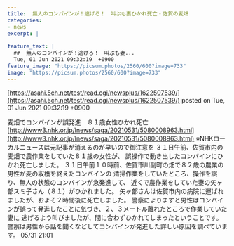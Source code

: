 ```yaml
---
title:  無人のコンバインが！逃げろ！　叫ぶも妻ひかれ死亡・佐賀の麦畑 
categories:
- news
excerpt: |
  
feature_text: |
  ##  無人のコンバインが！逃げろ！　叫ぶも妻...
  Tue, 01 Jun 2021 09:32:19  +0900
feature_image: "https://picsum.photos/2560/600?image=733"
image: "https://picsum.photos/2560/600?image=733"
---
```


[https://asahi.5ch.net/test/read.cgi/newsplus/1622507539/](https://asahi.5ch.net/test/read.cgi/newsplus/1622507539/)
posted on Tue, 01 Jun 2021 09:32:19  +0900

<!--more-->

麦畑でコンバインが誤発進　８１歳女性ひかれ死亡 [http://www3.nhk.or.jp/lnews/saga/20210531/5080008963.html](http://www3.nhk.or.jp/lnews/saga/20210531/5080008963.html) ※NHKローカルニュースは元記事が消えるのが早いので御注意を ３１日午前、佐賀市内の麦畑で農作業をしていた８１歳の女性が、 誤操作で動き出したコンバインにひかれ死亡しました。 ３１日午前１０時前、佐賀市川副町の畑で８２歳の農業の男性が麦の収穫を終えたコンバインの 清掃作業をしていたところ、操作を誤り、無人の状態のコンバインが急発進して、 近くで農作業をしていた妻の矢ヶ部スミ子さん（８１）がひかれました。 矢ヶ部さんは佐賀市内の病院に運ばれましたが、およそ２時間後に死亡しました。 警察によりますと男性はコンバインが誤って発進したことに気づき、２、３メートル離れたところで作業していた妻に 逃げるよう叫びましたが、間に合わずひかれてしまったということです。 警察は男性から話を聞くなどしてコンバインが発進した詳しい原因を調べています。 05/31 21:01
